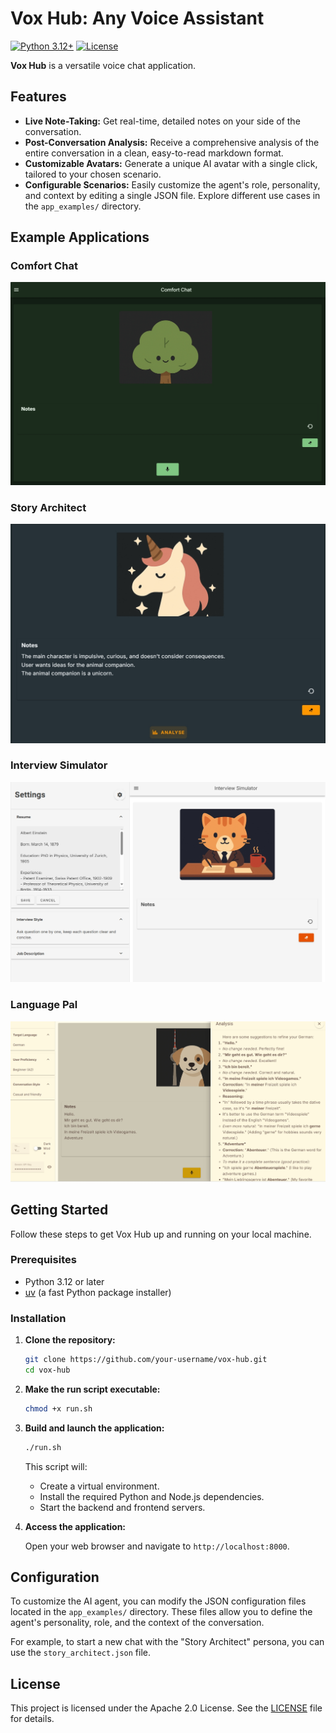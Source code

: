 # Vox Hub: Any Voice Assistant

[![Python 3.12+](https://img.shields.io/badge/python-3.12+-blue.svg)](https://www.python.org/versions/3.12/)
[![License](https://img.shields.io/badge/License-Apache_2.0-blue.svg)](https://opensource.org/licenses/Apache-2.0)

**Vox Hub** is a versatile voice chat application.

## Features

*   **Live Note-Taking:** Get real-time, detailed notes on your side of the conversation.
*   **Post-Conversation Analysis:** Receive a comprehensive analysis of the entire conversation in a clean, easy-to-read markdown format.
*   **Customizable Avatars:** Generate a unique AI avatar with a single click, tailored to your chosen scenario.
*   **Configurable Scenarios:** Easily customize the agent's role, personality, and context by editing a single JSON file. Explore different use cases in the `app_examples/` directory.

## Example Applications

### Comfort Chat
![Comfort Chat](docs/imgs/app-listen.png)

### Story Architect
![Story Architect](docs/imgs/app-story.png)

### Interview Simulator
![Interview Simulator](docs/imgs/app-interview.png)  

### Language Pal
![Language Pal](docs/imgs/app-language.png)


## Getting Started

Follow these steps to get Vox Hub up and running on your local machine.

### Prerequisites

*   Python 3.12 or later
*   [uv](https://github.com/astral-sh/uv) (a fast Python package installer)

### Installation

1.  **Clone the repository:**

    ```bash
    git clone https://github.com/your-username/vox-hub.git
    cd vox-hub
    ```

2.  **Make the run script executable:**

    ```bash
    chmod +x run.sh
    ```

3.  **Build and launch the application:**

    ```bash
    ./run.sh
    ```

    This script will:
    *   Create a virtual environment.
    *   Install the required Python and Node.js dependencies.
    *   Start the backend and frontend servers.

4.  **Access the application:**

    Open your web browser and navigate to `http://localhost:8000`.

## Configuration

To customize the AI agent, you can modify the JSON configuration files located in the `app_examples/` directory. These files allow you to define the agent's personality, role, and the context of the conversation.

For example, to start a new chat with the "Story Architect" persona, you can use the `story_architect.json` file.

## License

This project is licensed under the Apache 2.0 License. See the [LICENSE](LICENSE) file for details.